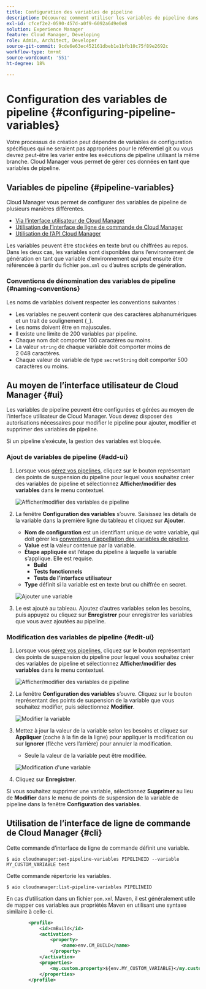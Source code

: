 ```yaml
---
title: Configuration des variables de pipeline
description: Découvrez comment utiliser les variables de pipeline dans Cloud Manager pour gérer des variables de configuration spécifiques pour votre version.
exl-id: cfcef2e2-0590-457d-a0f9-6092a6d9e0e8
solution: Experience Manager
feature: Cloud Manager, Developing
role: Admin, Architect, Developer
source-git-commit: 9cde6e63ec452161dbeb1e1bfb10c75f89e2692c
workflow-type: tm+mt
source-wordcount: '551'
ht-degree: 18%

---
```


# Configuration des variables de pipeline {#configuring-pipeline-variables}

Votre processus de création peut dépendre de variables de configuration spécifiques qui ne seraient pas appropriées pour le référentiel git ou vous devrez peut-être les varier entre les exécutions de pipeline utilisant la même branche. Cloud Manager vous permet de gérer ces données en tant que variables de pipeline.

## Variables de pipeline {#pipeline-variables}

Cloud Manager vous permet de configurer des variables de pipeline de plusieurs manières différentes.

* [Via l’interface utilisateur de Cloud Manager](#ui)
* [Utilisation de l’interface de ligne de commande de Cloud Manager](#cli)
* [Utilisation de l’API Cloud Manager](https://developer.adobe.com/experience-cloud/cloud-manager/reference/api/#tag/Variables/operation/getPipelineVariables)

Les variables peuvent être stockées en texte brut ou chiffrées au repos. Dans les deux cas, les variables sont disponibles dans l’environnement de génération en tant que variable d’environnement qui peut ensuite être référencée à partir du fichier `pom.xml` ou d’autres scripts de génération.

### Conventions de dénomination des variables de pipeline {#naming-conventions}

Les noms de variables doivent respecter les conventions suivantes :

* Les variables ne peuvent contenir que des caractères alphanumériques et un trait de soulignement (`_`).
* Les noms doivent être en majuscules.
* Il existe une limite de 200 variables par pipeline.
* Chaque nom doit comporter 100 caractères ou moins.
* La valeur `string` de chaque variable doit comporter moins de 2 048 caractères.
* Chaque valeur de variable de type `secretString` doit comporter 500 caractères ou moins.

## Au moyen de l’interface utilisateur de Cloud Manager {#ui}

Les variables de pipeline peuvent être configurées et gérées au moyen de l’interface utilisateur de Cloud Manager. Vous devez disposer des autorisations nécessaires pour modifier le pipeline pour ajouter, modifier et supprimer des variables de pipeline.

Si un pipeline s’exécute, la gestion des variables est bloquée.

### Ajout de variables de pipeline {#add-ui}

1. Lorsque vous [gérez vos pipelines](/help/implementing/cloud-manager/configuring-pipelines/managing-pipelines.md), cliquez sur le bouton représentant des points de suspension du pipeline pour lequel vous souhaitez créer des variables de pipeline et sélectionnez **Afficher/modifier des variables** dans le menu contextuel.

   ![Afficher/modifier des variables de pipeline](/help/implementing/cloud-manager/assets/pipeline-variables-view-edit.png)

1. La fenêtre **Configuration des variables** s’ouvre. Saisissez les détails de la variable dans la première ligne du tableau et cliquez sur **Ajouter**.

   * **Nom de configuration** est un identifiant unique de votre variable, qui doit gérer les [conventions d’appellation des variables de pipeline](#naming-conventions).
   * **Value** est la valeur contenue par la variable.
   * **Étape appliquée** est l’étape du pipeline à laquelle la variable s’applique. Elle est requise.
      * **Build**
      * **Tests fonctionnels**
      * **Tests de l’interface utilisateur**
   * **Type** définit si la variable est en texte brut ou chiffrée en secret.

   ![Ajouter une variable](/help/implementing/cloud-manager/assets/pipeline-variables-add-variable.png)

1. Le est ajouté au tableau. Ajoutez d’autres variables selon les besoins, puis appuyez ou cliquez sur **Enregistrer** pour enregistrer les variables que vous avez ajoutées au pipeline.

### Modification des variables de pipeline {#edit-ui}

1. Lorsque vous [gérez vos pipelines](/help/implementing/cloud-manager/configuring-pipelines/managing-pipelines.md), cliquez sur le bouton représentant des points de suspension du pipeline pour lequel vous souhaitez créer des variables de pipeline et sélectionnez **Afficher/modifier des variables** dans le menu contextuel.

   ![Afficher/modifier des variables de pipeline](/help/implementing/cloud-manager/assets/pipeline-variables-view-edit.png)

1. La fenêtre **Configuration des variables** s’ouvre. Cliquez sur le bouton représentant des points de suspension de la variable que vous souhaitez modifier, puis sélectionnez **Modifier**.

   ![Modifier la variable](/help/implementing/cloud-manager/assets/pipeline-variables-edit.png)

1. Mettez à jour la valeur de la variable selon les besoins et cliquez sur **Appliquer** (coche à la fin de la ligne) pour appliquer la modification ou sur **Ignorer** (flèche vers l’arrière) pour annuler la modification.

   * Seule la valeur de la variable peut être modifiée.

   ![Modification d&#39;une variable](/help/implementing/cloud-manager/assets/pipeline-variables-edit-save.png)

1. Cliquez sur **Enregistrer**.

Si vous souhaitez supprimer une variable, sélectionnez **Supprimer** au lieu de **Modifier** dans le menu de points de suspension de la variable de pipeline dans la fenêtre **Configuration des variables**.

## Utilisation de l’interface de ligne de commande de Cloud Manager {#cli}

Cette commande d’interface de ligne de commande définit une variable.

```shell
$ aio cloudmanager:set-pipeline-variables PIPELINEID --variable MY_CUSTOM_VARIABLE test
```

Cette commande répertorie les variables.

```shell
$ aio cloudmanager:list-pipeline-variables PIPELINEID
```

En cas d’utilisation dans un fichier `pom.xml` Maven, il est généralement utile de mapper ces variables aux propriétés Maven en utilisant une syntaxe similaire à celle-ci.

```xml
        <profile>
            <id>cmBuild</id>
            <activation>
                <property>
                    <name>env.CM_BUILD</name>
                </property>
            </activation>
            <properties>
                <my.custom.property>${env.MY_CUSTOM_VARIABLE}</my.custom.property> 
            </properties>
        </profile>
```
